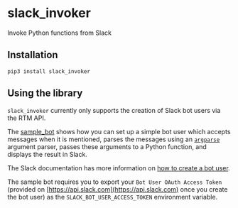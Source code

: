 # slack_invoker
Invoke Python functions from Slack

## Installation

```
pip3 install slack_invoker
```

## Using the library

`slack_invoker` currently only supports the creation of Slack bot users via the RTM API.

The [sample_bot](./sample_bot) shows how you can set up a simple bot user which accepts messages
when it is mentioned, parses the messages using an
[`argparse`](https://docs.python.org/3/library/argparse.html) argument parser, passes these
arguments to a Python function, and displays the result in Slack.

The Slack documentation has more information on [how to create a bot user](https://get.slack.help/hc/en-us/articles/115005265703-Create-a-bot-for-your-workspace).

The sample bot requires you to export your `Bot User OAuth Access Token` (provided on
[https://api.slack.com](https://api.slack.com) once you create the bot user) as the
`SLACK_BOT_USER_ACCESS_TOKEN` environment variable.
